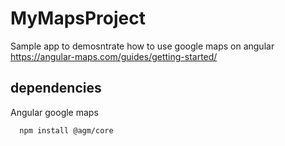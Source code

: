 # MyMapsProject

Sample app to demosntrate how to use google maps on angular
https://angular-maps.com/guides/getting-started/


## dependencies
Angular google maps
```
  npm install @agm/core
```
